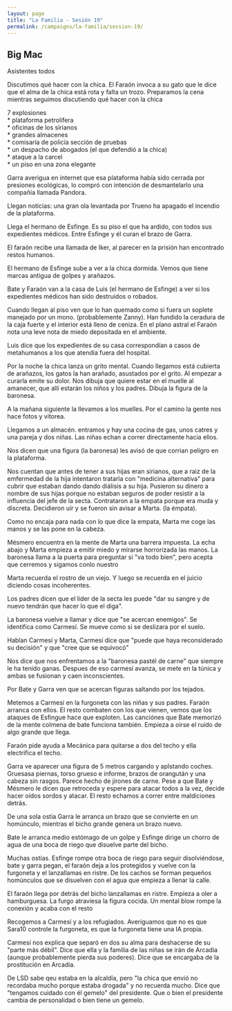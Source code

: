 ```yaml
---
layout: page
title: "La Familia - Sesión 19"
permalink: /campaigns/la-familia/session-19/
---
```


## **Big Mac**

Asistentes todos

Discutimos qué hacer con la chica. El Faraón invoca a su gato que le dice que el alma de la chica está rota y falta un trozo. Preparamos la cena mientras seguimos discutiendo qué hacer con la chica

7 explosiones  
  \* plataforma petrolifera  
  \* oficinas de los sirianos  
  \* grandes almacenes  
  \* comisaría de policía sección de pruebas  
  \* un despacho de abogados (el que defendió a la chica)  
  \* ataque a la carcel  
  \* un piso en una zona elegante

Garra averigua en internet que esa plataforma había sido cerrada por presiones ecológicas, lo compró con intención de desmantelarlo una compañía llamada Pandora.

Llegan noticias: una gran ola levantada por Trueno ha apagado el incendio de la plataforma.

Llega el hermano de Esfinge. Es su piso el que ha ardido, con todos sus expedientes médicos. Entre Esfinge y él curan el brazo de Garra. 

El faraón recibe una llamada de Iker, al parecer en la prisión han encontrado restos humanos. 

El hermano de Esfinge sube a ver a la chica dormida. Vemos que tiene marcas antigua de golpes y arañazos. 

Bate y Faraón van a la casa de Luis (el hermano de Esfinge) a ver si los expedientes médicos han sido destruidos o robados.

Cuando llegan al piso ven que lo han quemado como si fuera un soplete manejado por un mono. (probablemente Zanny). Han fundido la ceradura de la caja fuerte y el interior está lleno de ceniza. En el plano astral el Faraón nota una leve nota de miedo depositada en el ambiente.

Luis dice que los expedientes de su casa correspondían a casos de metahumanos a los que atendía fuera del hospital.

Por la noche la chica lanza un grito mental. Cuando llegamos está cubierta de arañazos, los gatos la han arañado, asustados por el grito. Al empezar a curarla emite su dolor. Nos dibuja que quiere estar en el muelle al amanecer, que allí estarán los niños y los padres. Dibuja la figura de la baronesa. 

A la mañana siguiente la llevamos a los muelles. Por el camino la gente nos hace fotos y vitorea.

Llegamos a un almacén. entramos y hay una cocina de gas, unos catres y una pareja y dos niñas. Las niñas echan a correr directamente hacia ellos.

Nos dicen que una figura (la baronesa) les avisó de que corrian peligro en la plataforma.

Nos cuentan que antes de tener a sus hijas eran sirianos, que a raiz de la emfermedad de la hija intentaron tratarla con "medicina alternativa" para cubrir que estaban dando dando diálisis a su hija. Pusieron su dinero a nombre de sus hijas porque no estaban seguros de poder resistir a la influencia del jefe de la secta.  Contrataron a la empata porque era muda y discreta. Decidieron uír y se fueron sin avisar a Marta. (la émpata). 

Como no encaja para nada con lo que dice la empata, Marta me coge las manos y se las pone en la cabeza. 

Mésmero encuentra en la mente de Marta una barrera impuesta. La echa abajo y Marta empieza a emitir miedo y mirarse horrorizada las manos. La baronesa llama a la puerta para preguntar si "va todo bien", pero acepta que cerremos y sigamos conlo nuestro

Marta recuerda el rostro de un viejo. Y luego se recuerda en el juicio diciendo cosas incoherentes. 

Los padres dicen que el lider de la secta les puede "dar su sangre y de nuevo tendrán que hacer lo que el diga". 

La baronesa vuelve a llamar y dice que "se acercan enemigos". Se identifica como Carmesí. Se mueve como si se deslizara por el suelo. 

Hablan Carmesí y Marta, Carmesí dice que "puede que haya reconsiderado su decisión" y que "cree que se equivocó"

Nos dice que nos enfrentamos a la "baronesa pastél de carne"  que siempre le ha tenido ganas. Despues de eso carmesí avanza, se mete en la túnica y ambas se fusionan y caen inconscientes.

Por Bate y Garra ven que se acercan figuras saltando por los tejados. 

Metemos a Carmesí en la furgoneta con las niñas y sus padres. Faraón arranca con ellos. El resto combaten con los que vienen, vemos que los ataques de Esfingue hace que exploten. Las canciónes que Bate memorizó de la mente colmena de bate funciona también. Empieza a oirse el ruido de algo grande que llega.

Faraón pide ayuda a Mecánica para quitarse a dos del techo y ella electrifica el techo. 

Garra ve aparecer una figura de 5 metros cargando y aplstando coches. Gruesasa piernas, torso grueso e informe, brazos de orangután y una cabeza sin rasgos. Parece hecho de jirones de carne. Pese a que Bate y Mésmero le dicen que retroceda y espere para atacar todos a la vez, decide hacer oídos sordos y atacar. El resto echamos a correr entre maldiciones detrás. 

De una sola ostia Garra le arranca un brazo que se convierte en un homúnculo, mientras el bicho grande genera un brazo nuevo.

Bate le arranca medio estómago de un golpe y Esfinge dirige un chorro de agua de una boca de riego que disuelve parte del bicho. 

Muchas ostias. Esfinge rompe otra boca de riego para seguir disolviéndose, bate y garra pegan, el faraón deja a los protegidos y vuelve con la furgoneta y el lanzallamas en ristre. De los cachos se forman pequeños homúnculos que se disuelven con el agua que empieza a llenar la calle. 

El faraón llega por detrás del bicho lanzallamas en ristre. Empieza a oler a hamburguesa. La furgo atraviesa la figura cocida. Un mental blow rompe la conexión y acaba con el resto 

Recogemos a Carmesí y a los refugiados.  Averiguamos que no es que Sara10 controle la furgoneta, es que la furgoneta tiene una IA propia.

Carmesí nos explica que separó en dos su alma para deshacerse de su "parte más débil". Dice que ella y la familia de las niñas se irán de Arcadia (aunque probablemente  pierda sus poderes). Dice que se encargaba de la prostitución en Arcadia. 

De LSD sabe qeu estaba en la alcaldía, pero "la chica que envió no recordaba mucho porque estaba drogada" y no recuerda mucho. Dice que "tengamos cuidado con él gemelo" del presidente. Que o bien el presidente cambia de personalidad o bien tiene un gemelo.